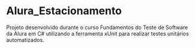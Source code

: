 # Alura_Estacionamento
Projeto desenvolvido durante o curso Fundamentos do Teste de Software da Alura em C# utilizando a ferramenta xUnit para realizar testes unitários automatizados.

